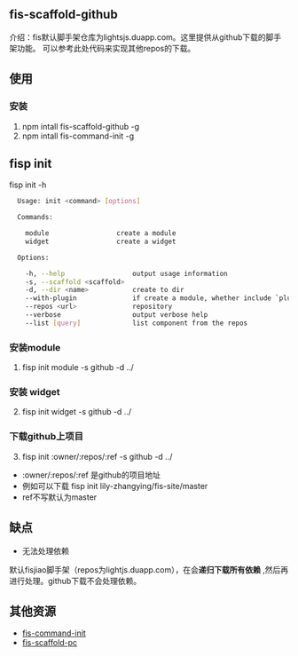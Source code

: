 ## fis-scaffold-github

介绍：fis默认脚手架仓库为lightsjs.duapp.com。这里提供从github下载的脚手架功能。
可以参考此处代码来实现其他repos的下载。

## 使用

### 安装
1. npm intall fis-scaffold-github -g
2. npm intall fis-command-init -g

## fisp init

fisp init -h

```bash
  Usage: init <command> [options]

  Commands:

    module                 create a module
    widget                 create a widget

  Options:

    -h, --help                 output usage information
    -s, --scaffold <scaffold>
    -d, --dir <name>           create to dir
    --with-plugin              if create a module, whether include `plugin`
    --repos <url>              repository
    --verbose                  output verbose help
    --list [query]             list component from the repos
```

### 安装module
1.  fisp init module -s github -d ../

### 安装 widget
2.  fisp init widget -s github -d ../

### 下载github上项目

3.  fisp init :owner/:repos/:ref -s github -d ../

* :owner/:repos/:ref 是github的项目地址
* 例如可以下载 fisp init lily-zhangying/fis-site/master
* ref不写默认为master

## 缺点

* 无法处理依赖

默认fisjiao脚手架（repos为lightjs.duapp.com），在会**递归下载所有依赖** ,然后再进行处理。github下载不会处理依赖。


## 其他资源

* [fis-command-init](https://github.com/xiangshouding/fis-command-init)
* [fis-scaffold-pc](https://github.com/xiangshouding/fis-scaffold-pc)
